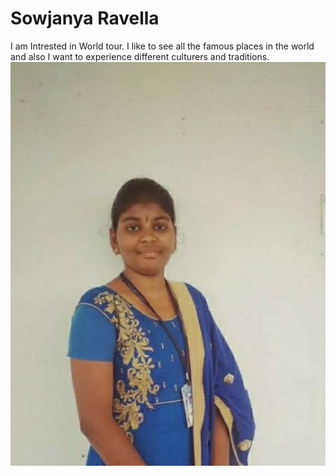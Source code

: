# Sowjanya Ravella
I am Intrested in World tour. I like to see all the famous places in the world and also I want to experience different culturers and traditions.
![Myphoto](photos/sowjanya_ravella.jpeg)
